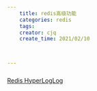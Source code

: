 ```yaml
---
    title: redis高级功能
    categories: redis
    tags:
    creator: cjq
    create_time: 2021/02/10



---
```


##### 



[Redis HyperLogLog](https://www.runoob.com/redis/redis-hyperloglog.html)

